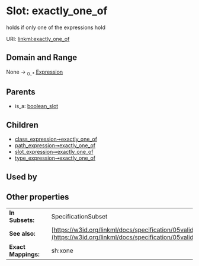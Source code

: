 
# Slot: exactly_one_of

holds if only one of the expressions hold

URI: [linkml:exactly_one_of](https://w3id.org/linkml/exactly_one_of)


## Domain and Range

None &#8594;  <sub>0..\*</sub> [Expression](Expression.md)

## Parents

 *  is_a: [boolean_slot](boolean_slot.md)

## Children

 *  [class_expression➞exactly_one_of](class_expression_exactly_one_of.md)
 *  [path_expression➞exactly_one_of](path_expression_exactly_one_of.md)
 *  [slot_expression➞exactly_one_of](slot_expression_exactly_one_of.md)
 *  [type_expression➞exactly_one_of](type_expression_exactly_one_of.md)

## Used by


## Other properties

|  |  |  |
| --- | --- | --- |
| **In Subsets:** | | SpecificationSubset |
| **See also:** | | [https://w3id.org/linkml/docs/specification/05validation/#rules](https://w3id.org/linkml/docs/specification/05validation/#rules) |
| **Exact Mappings:** | | sh:xone |
